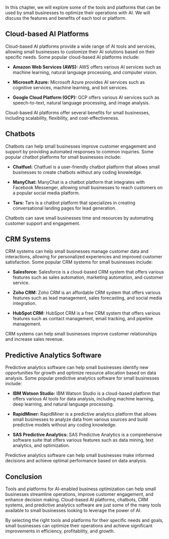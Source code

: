 
In this chapter, we will explore some of the tools and platforms that can be used by small businesses to optimize their operations with AI. We will discuss the features and benefits of each tool or platform.

Cloud-based AI Platforms
------------------------

Cloud-based AI platforms provide a wide range of AI tools and services, allowing small businesses to customize their AI solutions based on their specific needs. Some popular cloud-based AI platforms include:

* **Amazon Web Services (AWS):** AWS offers various AI services such as machine learning, natural language processing, and computer vision.

* **Microsoft Azure:** Microsoft Azure provides AI services such as cognitive services, machine learning, and bot services.

* **Google Cloud Platform (GCP):** GCP offers various AI services such as speech-to-text, natural language processing, and image analysis.

Cloud-based AI platforms offer several benefits for small businesses, including scalability, flexibility, and cost-effectiveness.

Chatbots
--------

Chatbots can help small businesses improve customer engagement and support by providing automated responses to common inquiries. Some popular chatbot platforms for small businesses include:

* **Chatfuel:** Chatfuel is a user-friendly chatbot platform that allows small businesses to create chatbots without any coding knowledge.

* **ManyChat:** ManyChat is a chatbot platform that integrates with Facebook Messenger, allowing small businesses to reach customers on a popular social media platform.

* **Tars:** Tars is a chatbot platform that specializes in creating conversational landing pages for lead generation.

Chatbots can save small businesses time and resources by automating customer support and engagement.

CRM Systems
-----------

CRM systems can help small businesses manage customer data and interactions, allowing for personalized experiences and improved customer satisfaction. Some popular CRM systems for small businesses include:

* **Salesforce:** Salesforce is a cloud-based CRM system that offers various features such as sales automation, marketing automation, and customer service.

* **Zoho CRM:** Zoho CRM is an affordable CRM system that offers various features such as lead management, sales forecasting, and social media integration.

* **HubSpot CRM:** HubSpot CRM is a free CRM system that offers various features such as contact management, email tracking, and pipeline management.

CRM systems can help small businesses improve customer relationships and increase sales revenue.

Predictive Analytics Software
-----------------------------

Predictive analytics software can help small businesses identify new opportunities for growth and optimize resource allocation based on data analysis. Some popular predictive analytics software for small businesses include:

* **IBM Watson Studio:** IBM Watson Studio is a cloud-based platform that offers various AI tools for data analysis, including machine learning, deep learning, and natural language processing.

* **RapidMiner:** RapidMiner is a predictive analytics platform that allows small businesses to analyze data from various sources and build predictive models without any coding knowledge.

* **SAS Predictive Analytics:** SAS Predictive Analytics is a comprehensive software suite that offers various features such as data mining, text analytics, and optimization.

Predictive analytics software can help small businesses make informed decisions and achieve optimal performance based on data analysis.

Conclusion
----------

Tools and platforms for AI-enabled business optimization can help small businesses streamline operations, improve customer engagement, and enhance decision making. Cloud-based AI platforms, chatbots, CRM systems, and predictive analytics software are just some of the many tools available to small businesses looking to leverage the power of AI.

By selecting the right tools and platforms for their specific needs and goals, small businesses can optimize their operations and achieve significant improvements in efficiency, profitability, and growth.
